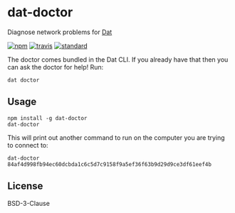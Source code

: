 # dat-doctor

Diagnose network problems for [Dat](http://github.com/datproject/dat)

[![npm][npm-image]][npm-url]
[![travis][travis-image]][travis-url]
[![standard][standard-image]][standard-url]


The doctor comes bundled in the Dat CLI. If you already have that then you can ask the doctor for help! Run:

```
dat doctor
```

## Usage

```
npm install -g dat-doctor
dat-doctor
```

This will print out another command to run on the computer you are trying to connect to:

```
dat-doctor 84af4d998fb94ec60dcbda1c6c5d7c9158f9a5ef36f63b9d29d9ce3df61eef4b
```

## License

BSD-3-Clause


[npm-image]: https://img.shields.io/npm/v/dat-doctor.svg?style=flat-square
[npm-url]: https://www.npmjs.com/package/dat-doctor
[travis-image]: https://img.shields.io/travis/datproject/dat-doctor.svg?style=flat-square
[travis-url]: https://travis-ci.org/datproject/dat-doctor
[standard-image]: https://img.shields.io/badge/code%20style-standard-brightgreen.svg?style=flat-square
[standard-url]: http://npm.im/standard

